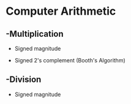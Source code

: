 # Computer Arithmetic

  

-Multiplication
-

- Signed magnitude

	

- Signed 2's complement (Booth's Algorithm)

	

-Division
-

- Signed magnitude
